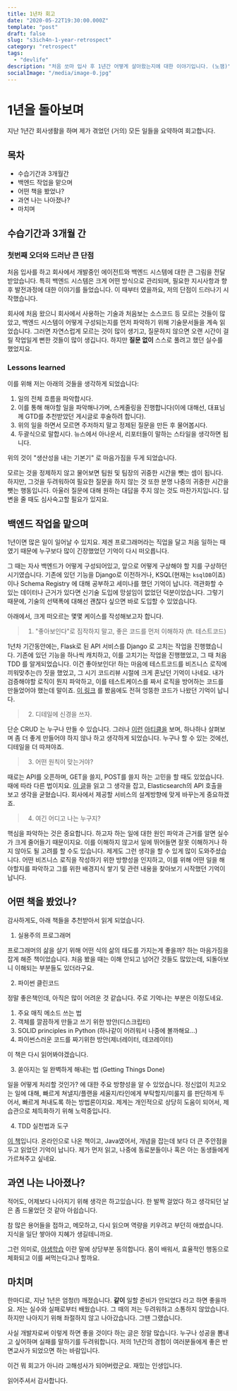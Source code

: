 ```yaml
---
title: 1년차 회고
date: "2020-05-22T19:30:00.000Z"
template: "post"
draft: false
slug: "s3ich4n-1-year-retrospect"
category: "retrospect"
tags:
  - "devlife"
description: "처음 쏘마 입사 후 1년간 어떻게 살아왔는지에 대한 이야기입니다. (노잼)"
socialImage: "/media/image-0.jpg"
---
```


# 1년을 돌아보며

지난 1년간 회사생활을 하며 제가 겪었던 (거의) 모든 일들을 요약하여 회고합니다.

## 목차

* 수습기간과 3개월간
* 백엔드 작업을 맡으며
* 어떤 책을 봤었나?
* 과연 나는 나아졌나?
* 마치며

## 수습기간과 3개월 간

### 첫번째 오더와 드러난 큰 단점

처음 입사를 하고 회사에서 개발중인 에이전트와 백엔드 시스템에 대한 큰 그림을 전달받았습니다. 특히 백엔드 시스템은 크게 어떤 방식으로 관리되며, 필요한 지시사항과 향후 발전과정에 대한 이야기를 들었습니다. 이 때부터 였을까요, 저의 단점이 드러나기 시작했습니다.

회사에 처음 왔으니 회사에서 사용하는 기술과 처음보는 소스코드 등 모르는 것들이 많았고, 백엔드 시스템이 어떻게 구성되는지를 먼저 파악하기 위해 기술문서들을 계속 읽었습니다. 그러면 자연스럽게 모르는 것이 많이 생기고, 질문하지 않으면 오랜 시간이 걸릴 작업일게 뻔한 것들이 많이 생깁니다. 하지만 **질문 없이** 스스로 풀려고 했던 실수를 했었지요.

### Lessons learned

이를 위해 저는 아래의 것들을 생각하게 되었습니다:

1. 일의 전체 흐름을 파악합시다.
2. 이를 통해 해야할 일을 파악해나가며, 스케줄링을 진행합니다(이에 대해선, 대표님께 GTD를 추천받았던 게시글로 후술하려 합니다).
3. 위의 일을 하면서 모르면 주저하지 말고 정제된 질문을 만든 후 물어봅시다.
4. 두괄식으로 말합시다. 뉴스에서 아나운서, 리포터들이 말하는 스타일을 생각하면 됩니다.

위의 것이 "생산성을 내는 기본기" 로 마음가짐을 두게 되었습니다.

모르는 것을 정제하지 않고 물어보면 팀원 및 팀장의 귀중한 시간을 뺏는 셈이 됩니다. 하지만, 그것을 두려워하여 필요한 질문을 하지 않는 것 또한 분명 나중의 귀중한 시간을 뺏는 행동입니다. 아울러 질문에 대해 원하는 대답을 주지 않는 것도 마찬가지입니다. 답변을 줄 때도 심사숙고할 필요가 있지요.

## 백엔드 작업을 맡으며

1년이면 많은 일이 일어날 수 있지요. 제겐 프로그래머라는 직업을 달고 처음 일하는 때였기 때문에 누구보다 많이 긴장했었던 기억이 다시 떠오릅니다.

그 때는 자사 백엔드가 어떻게 구성되어있고, 앞으로 어떻게 구상해야 할 지를 구상하던 시기였습니다. 기존에 있던 기능을 Django로 이전하거나, KSQL(현재는 `ksqlDB`이죠) 이나 Schema Registry 에 대해 공부하고 세미나를 했던 기억이 납니다. 객관화할 수 있는 데이터나 근거가 있다면 신기술 도입에 망설임이 없었던 덕분이었습니다. 그렇기 때문에, 기술의 선택폭에 대해선 괜찮다 싶으면 바로 도입할 수 있었습니다. 

아래에서, 크게 떠오르는 몇몇 케이스를 작성해보고자 합니다.

> 1. "좋아보인다"로 짐작하지 말고, 좋은 코드를 먼저 이해하자 (ft. 테스트코드)

1년차 기간동안에는, Flask로 된 API 서비스를 Django 로 고치는 작업을 진행했습니다. 기존에 있던 기능을 하나씩 캐치하고, 이를 고치기는 작업을 진행했었고, 그 때 처음 TDD 를 알게되었습니다.
이건 좋아보인다! 하는 마음에 테스트코드를 비즈니스 로직에 끼워맞추는(!) 짓을 했었고, 그 시기 코드리뷰 시절에 크게 혼났던 기억이 나네요.
내가 검증해야할 로직이 뭔지 파악하고, 이를 테스트케이스를 짜서 로직을 방어하는 코드를 만들었어야 했는데 말이죠. [이 링크](https://meetup.toast.com/posts/174) 를 봤음에도 전혀 엉뚱한 코드가 나왔던 기억이 납니다.

> 2. 디테일에 신경을 쓰자.

단순 CRUD 는 누구나 만들 수 있습니다. 그러나 [이런](https://itsnothingg.medium.com/%EC%98%A4-%EC%9D%B4%EB%9F%B0-%EB%8B%B9%EC%8B%A0%EC%9D%B4-%EB%A7%8C%EB%93%A0-api-%EC%A2%80-%EB%B3%B4%EC%84%B8%EC%9A%94-98877936b10c) [아티클을](https://engineering.linecorp.com/ko/blog/document-engineering-api-documentation/) 보며, 하나하나 살펴보며 좀 더 좋게 만들어야 하지 않나 하고 생각하게 되었습니다. 누구나 할 수 있는 것에선, 디테일을 더 따져야죠.

> 3. 어떤 원칙이 맞는거야?

때로는 API를 오픈하며, GET을 쓸지, POST를 쓸지 하는 고민을 할 때도 있었습니다. 때에 따라 다른 법이지요. [이 글](https://homoefficio.github.io/2019/12/25/GET%EC%9D%B4%EB%83%90-POST%EB%83%90-%EA%B7%B8%EA%B2%83%EC%9D%B4-%EB%AC%B8%EC%A0%9C%EB%A1%9C%EB%8B%A4/)을 읽고 그 생각을 잡고, Elasticsearch의 API 호출을 보고 생각을 굳혔습니다. 회사에서 제공할 서비스의 설계방향에 맞게 바꾸는게 중요하겠죠.

> 4. 여긴 어디고 나는 누구지?

핵심을 파악하는 것은 중요합니다. 하고자 하는 일에 대한 원인 파악과 근거를 알면 실수가 크게 줄어들기 때문이지요. 이를 이해하지 않고서 일에 뛰어들면 잘못 이해하거나 하지 않아도 될 고려를 할 수도 있습니다. 제게도 그런 생각을 할 수 있게 많이 도와주셨습니다. 어떤 비즈니스 로직을 작성하기 위한 방향성을 인지하고, 이를 위해 어떤 일을 해야할지를 파악하고 그를 위한 배경지식 쌓기 및 관련 내용을 찾아보기 시작했던 기억이 납니다.

## 어떤 책을 봤었나?

감사하게도, 아래 책들을 추천받아서 읽게 되었습니다.

1. 실용주의 프로그래머

프로그래머의 삶을 살기 위해 어떤 식의 삶의 태도를 가지는게 좋을까? 하는 마음가짐을 잡게 해준 책이었습니다. 처음 봤을 때는 이해 안되고 넘어간 것들도 많았는데, 되돌아보니 이해되는 부분들도 있더라구요.

2. 파이썬 클린코드

정말 좋은책인데, 아직은 많이 어려운 것 같습니다. 주로 기억나는 부분은 이정도네요.

  1. 주요 매직 메소드 쓰는 법
  2. 객체를 깔끔하게 만들고 쓰기 위한 방안(디스크립터)
  3. SOLID principles in Python (하나같이 어려워서 나중에 볼까해요...)
  4. 파이썬스러운 코드를 짜기위한 방안(제너레이터, 데코레이터)

이 책은 다시 읽어봐야겠습니다.

3. 쏟아지는 일 완벽하게 해내는 법 (Getting Things Done)

일을 어떻게 처리할 것인가? 에 대한 주요 방향성을 알 수 있었습니다. 정신없이 치고오는 일에 대해, 빠르게 쳐낼지/플랜을 세울지/타인에게 부탁할지/미룰지 를 판단하게 두어서, 빠르게 쳐내도록 하는 방법론이지요. 제게는 개인적으로 상당히 도움이 되어서, 제 습관으로 체득화하기 위해 노력중입니다.

4. TDD 실천법과 도구

[이 책](https://repo.yona.io/doortts/blog/issue/1)입니다. 온라인으로 나온 책이고, Java였어서, 개념을 잡는데 보다 더 큰 주안점을 두고 읽었던 기억이 납니다. 제가 먼저 읽고, 나중에 동료분들이나 혹은 아는 동생들에게 가르쳐주고 싶네요.

## 과연 나는 나아졌나?

적어도, 어제보다 나아지기 위해 생각은 하고있습니다. 한 발짝 걸었다 하고 생각되던 날은 좀 드물었던 것 같아 아쉽습니다.

참 많은 용어들을 접하고, 메모하고, 다시 읽으며 역량을 키우려고 부던히 애썼습니다. 지식을 일단 쌓아야 지혜가 생길테니까요.

그런 의미로, [야생학습](https://www.popit.kr/%ED%8F%89%EB%B2%94%ED%95%9C-%EA%B0%9C%EB%B0%9C%EC%9E%90-%EA%B7%B8-%EC%9D%B4%EC%83%81%EC%9D%B4-%EB%90%98%EA%B8%B0-%EC%9C%84%ED%95%9C-%EC%95%BC%EC%83%9D-%ED%95%99%EC%8A%B5-%EB%B9%84%EA%B2%B0) 이란 말에 상당부분 동의합니다. 몸이 배워서, 효율적인 행동으로 체화되고 이를 써먹는다고나 할까요.

## 마치며

한마디로, 지난 1년은 엄청(!) 깨졌습니다. **같이** 일할 준비가 안되었다 라고 하면 좋을까요. 저는 실수와 실패로부터 배웠습니다. 그 때의 저는 두려워하고 소통하지 않았습니다. 하지만 나아지기 위해 좌절하지 않고 나아갔습니다. 그땐 그랬습니다.

사실 개발자로써 이렇게 하면 좋을 것이다 하는 글은 정말 많습니다. 누구나 성공을 뽐내고 싶어하며 실패를 말하기를 두려워합니다. 저의 1년간의 경험이 여러분들에게 좋은 반면교사가 되었으면 하는 바람입니다.

이건 뭐 회고가 아니라 고해성사가 되어버렸군요. 재밌는 인생입니다.

읽어주셔서 감사합니다.
